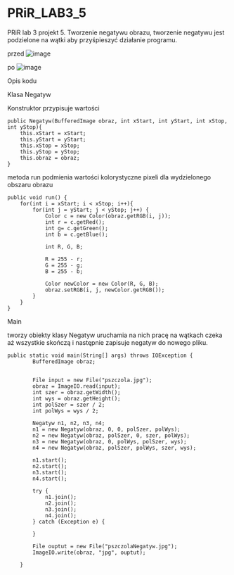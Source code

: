 # PRiR_LAB3_5
PRiR lab 3 projekt 5. Tworzenie negatywu obrazu, tworzenie negatywu jest podzielone na wątki aby przyśpieszyć działanie programu.

przed
![image](https://user-images.githubusercontent.com/80594314/139540140-e47f0758-492a-4b53-8c83-7eb8ea0b4761.png)

po
![image](https://user-images.githubusercontent.com/80594314/139540151-8cfd37db-8dd6-4566-b94a-d8ef69f23485.png)



Opis kodu

Klasa Negatyw 

Konstruktor przypisuje wartości

    public Negatyw(BufferedImage obraz, int xStart, int yStart, int xStop, int yStop){
        this.xStart = xStart;
        this.yStart = yStart;
        this.xStop = xStop;
        this.yStop = yStop;
        this.obraz = obraz;
    }
    
metoda run podmienia wartości kolorystyczne pixeli dla wydzielonego obszaru obrazu

    public void run() {
        for(int i = xStart; i < xStop; i++){
            for(int j = yStart; j < yStop; j++) {
                Color c = new Color(obraz.getRGB(i, j));
                int r = c.getRed();
                int g= c.getGreen();
                int b = c.getBlue();

                int R, G, B;

                R = 255 - r;
                G = 255 - g;
                B = 255 - b;

                Color newColor = new Color(R, G, B);
                obraz.setRGB(i, j, newColor.getRGB());
            }
        }
    }
    
Main

tworzy obiekty klasy Negatyw uruchamia na nich pracę na wątkach czeka aż wszystkie skończą i następnie zapisuje negatyw do nowego pliku.

    public static void main(String[] args) throws IOException {
            BufferedImage obraz;


            File input = new File("pszczola.jpg");
            obraz = ImageIO.read(input);
            int szer = obraz.getWidth();
            int wys = obraz.getHeight();
            int polSzer = szer / 2;
            int polWys = wys / 2;

            Negatyw n1, n2, n3, n4;
            n1 = new Negatyw(obraz, 0, 0, polSzer, polWys);
            n2 = new Negatyw(obraz, polSzer, 0, szer, polWys);
            n3 = new Negatyw(obraz, 0, polWys, polSzer, wys);
            n4 = new Negatyw(obraz, polSzer, polWys, szer, wys);

            n1.start();
            n2.start();
            n3.start();
            n4.start();

            try {
                n1.join();
                n2.join();
                n3.join();
                n4.join();
            } catch (Exception e) {

            }

            File ouptut = new File("pszczolaNegatyw.jpg");
            ImageIO.write(obraz, "jpg", ouptut);

        }

